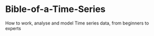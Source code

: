 # Bible-of-a-Time-Series
How to work, analyse and model Time series data, from beginners to experts

